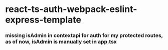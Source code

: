 # react-ts-auth-webpack-eslint-express-template
### missing isAdmin in contextapi for auth for my protected routes, as of now, isAdmin is manually set in app.tsx
